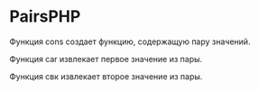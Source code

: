 # PairsPHP

Функция cons создает функцию, содержащую пару значений.

Функция car извлекает первое значение из пары.

Функция свк извлекает второе значение из пары.

